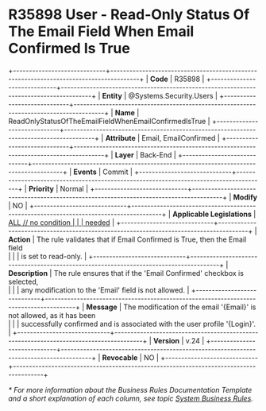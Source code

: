 ﻿---
erp.type: business-rule
erp.entity: Systems.Security.Users
---

# R35898 User - Read-Only Status Of The Email Field When Email Confirmed Is True    
+-----------------------------+---------------------------------------------------------------------------------------+
| **Code**                    | R35898                                                                                |
+-----------------------------+---------------------------------------------------------------------------------------+
| **Entity**                  | @Systems.Security.Users                                                               |
+-----------------------------+---------------------------------------------------------------------------------------+
| **Name**                    | ReadOnlyStatusOfTheEmailFieldWhenEmailConfirmedIsTrue                                 |
+-----------------------------+---------------------------------------------------------------------------------------+
| **Attribute**               | Email, EmailConfirmed                                                                 |
+-----------------------------+---------------------------------------------------------------------------------------+
| **Layer**                   | Back-End                                                                              |
+-----------------------------+---------------------------------------------------------------------------------------+
| **Events**                  | Commit                                                                                |
+-----------------------------+---------------------------------------------------------------------------------------+
| **Priority**                | Normal                                                                                |
+-----------------------------+---------------------------------------------------------------------------------------+
| **Modify**                  | NO                                                                                    |
+-----------------------------+---------------------------------------------------------------------------------------+
| **Applicable Legislations** | [ALL // no condition                                                                  |
|                             | needed](xref:applicable-legislations)                                                 |
+-----------------------------+---------------------------------------------------------------------------------------+
| **Action**                  | The rule validates that if Email Confirmed is True, then the Email field <br>         |
|                             | is set to read-only.                                                                  |
+-----------------------------+---------------------------------------------------------------------------------------+
| **Description**             | The rule ensures that if the 'Email Confirmed' checkbox is selected,<br>              |
|                             | any modification to the 'Email' field is not allowed.                                 |
+-----------------------------+---------------------------------------------------------------------------------------+
| **Message**                 | The modification of the email '{Email}' is not allowed, as it has been <br>           |
|                             | successfully confirmed and is associated with the user profile '{Login}'.             |
+-----------------------------+---------------------------------------------------------------------------------------+
| **Version**                 | v.24                                                                                  |
+-----------------------------+---------------------------------------------------------------------------------------+
| **Revocable**               | NO                                                                                    |
+-----------------------------+---------------------------------------------------------------------------------------+

*\* For more information about the Business Rules Documentation Template and a short explanation of each column, see
topic [System Business Rules](../templates/template-description-system-business-rules.md).*
